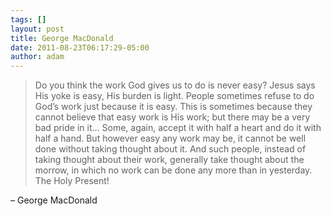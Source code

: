 ```yaml
---
tags: []
layout: post
title: George MacDonald
date: 2011-08-23T06:17:29-05:00
author: adam
---
```


> Do you think the work God gives us to do is never easy? Jesus says His yoke is easy, His burden is light. People sometimes refuse to do God’s work just because it is easy. This is sometimes because they cannot believe that easy work is His work; but there may be a very bad pride in it… Some, again, accept it with half a heart and do it with half a hand. But however easy any work may be, it cannot be well done without taking thought about it. And such people, instead of taking thought about their work, generally take thought about the morrow, in which no work can be done any more than in yesterday. The Holy Present!

– George MacDonald
